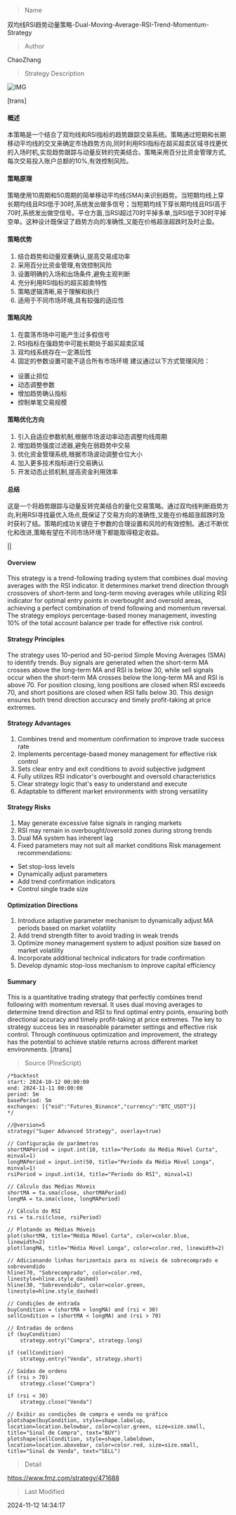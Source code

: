 
> Name

双均线RSI趋势动量策略-Dual-Moving-Average-RSI-Trend-Momentum-Strategy

> Author

ChaoZhang

> Strategy Description

![IMG](https://www.fmz.com/upload/asset/db22dda680df8f0891.png)

[trans]
#### 概述
本策略是一个结合了双均线和RSI指标的趋势跟踪交易系统。策略通过短期和长期移动平均线的交叉来确定市场趋势方向,同时利用RSI指标在超买超卖区域寻找更优的入场时机,实现趋势跟踪与动量反转的完美结合。策略采用百分比资金管理方式,每次交易投入账户总额的10%,有效控制风险。

#### 策略原理
策略使用10周期和50周期的简单移动平均线(SMA)来识别趋势。当短期均线上穿长期均线且RSI低于30时,系统发出做多信号；当短期均线下穿长期均线且RSI高于70时,系统发出做空信号。平仓方面,当RSI超过70时平掉多单,当RSI低于30时平掉空单。这种设计既保证了趋势方向的准确性,又能在价格超涨超跌时及时止盈。

#### 策略优势
1. 结合趋势和动量双重确认,提高交易成功率
2. 采用百分比资金管理,有效控制风险
3. 设置明确的入场和出场条件,避免主观判断
4. 充分利用RSI指标的超买超卖特性
5. 策略逻辑清晰,易于理解和执行
6. 适用于不同市场环境,具有较强的适应性

#### 策略风险
1. 在震荡市场中可能产生过多假信号
2. RSI指标在强趋势中可能长期处于超买超卖区域
3. 双均线系统存在一定滞后性
4. 固定的参数设置可能不适合所有市场环境
建议通过以下方式管理风险：
- 设置止损位
- 动态调整参数
- 增加趋势确认指标
- 控制单笔交易规模

#### 策略优化方向
1. 引入自适应参数机制,根据市场波动率动态调整均线周期
2. 增加趋势强度过滤器,避免在弱趋势中交易
3. 优化资金管理系统,根据市场波动调整仓位大小
4. 加入更多技术指标进行交易确认
5. 开发动态止损机制,提高资金利用效率

#### 总结
这是一个将趋势跟踪与动量反转完美结合的量化交易策略。通过双均线判断趋势方向,利用RSI寻找最优入场点,既保证了交易方向的准确性,又能在价格超涨超跌时及时获利了结。策略的成功关键在于参数的合理设置和风险的有效控制。通过不断优化和改进,策略有望在不同市场环境下都能取得稳定收益。

|| 

#### Overview
This strategy is a trend-following trading system that combines dual moving averages with the RSI indicator. It determines market trend direction through crossovers of short-term and long-term moving averages while utilizing RSI indicator for optimal entry points in overbought and oversold areas, achieving a perfect combination of trend following and momentum reversal. The strategy employs percentage-based money management, investing 10% of the total account balance per trade for effective risk control.

#### Strategy Principles
The strategy uses 10-period and 50-period Simple Moving Averages (SMA) to identify trends. Buy signals are generated when the short-term MA crosses above the long-term MA and RSI is below 30, while sell signals occur when the short-term MA crosses below the long-term MA and RSI is above 70. For position closing, long positions are closed when RSI exceeds 70, and short positions are closed when RSI falls below 30. This design ensures both trend direction accuracy and timely profit-taking at price extremes.

#### Strategy Advantages
1. Combines trend and momentum confirmation to improve trade success rate
2. Implements percentage-based money management for effective risk control
3. Sets clear entry and exit conditions to avoid subjective judgment
4. Fully utilizes RSI indicator's overbought and oversold characteristics
5. Clear strategy logic that's easy to understand and execute
6. Adaptable to different market environments with strong versatility

#### Strategy Risks
1. May generate excessive false signals in ranging markets
2. RSI may remain in overbought/oversold zones during strong trends
3. Dual MA system has inherent lag
4. Fixed parameters may not suit all market conditions
Risk management recommendations:
- Set stop-loss levels
- Dynamically adjust parameters
- Add trend confirmation indicators
- Control single trade size

#### Optimization Directions
1. Introduce adaptive parameter mechanism to dynamically adjust MA periods based on market volatility
2. Add trend strength filter to avoid trading in weak trends
3. Optimize money management system to adjust position size based on market volatility
4. Incorporate additional technical indicators for trade confirmation
5. Develop dynamic stop-loss mechanism to improve capital efficiency

#### Summary
This is a quantitative trading strategy that perfectly combines trend following with momentum reversal. It uses dual moving averages to determine trend direction and RSI to find optimal entry points, ensuring both directional accuracy and timely profit-taking at price extremes. The key to strategy success lies in reasonable parameter settings and effective risk control. Through continuous optimization and improvement, the strategy has the potential to achieve stable returns across different market environments.
[/trans]



> Source (PineScript)

``` pinescript
/*backtest
start: 2024-10-12 00:00:00
end: 2024-11-11 00:00:00
period: 5m
basePeriod: 5m
exchanges: [{"eid":"Futures_Binance","currency":"BTC_USDT"}]
*/

//@version=5
strategy("Super Advanced Strategy", overlay=true)

// Configuração de parâmetros
shortMAPeriod = input.int(10, title="Período da Média Móvel Curta", minval=1)
longMAPeriod = input.int(50, title="Período da Média Móvel Longa", minval=1)
rsiPeriod = input.int(14, title="Período do RSI", minval=1)

// Cálculo das Médias Móveis
shortMA = ta.sma(close, shortMAPeriod)
longMA = ta.sma(close, longMAPeriod)

// Cálculo do RSI
rsi = ta.rsi(close, rsiPeriod)

// Plotando as Médias Móveis
plot(shortMA, title="Média Móvel Curta", color=color.blue, linewidth=2)
plot(longMA, title="Média Móvel Longa", color=color.red, linewidth=2)

// Adicionando linhas horizontais para os níveis de sobrecomprado e sobrevendido
hline(70, "Sobrecomprado", color=color.red, linestyle=hline.style_dashed)
hline(30, "Sobrevendido", color=color.green, linestyle=hline.style_dashed)

// Condições de entrada
buyCondition = (shortMA > longMA) and (rsi < 30)
sellCondition = (shortMA < longMA) and (rsi > 70)

// Entradas de ordens
if (buyCondition)
    strategy.entry("Compra", strategy.long)

if (sellCondition)
    strategy.entry("Venda", strategy.short)

// Saídas de ordens
if (rsi > 70)
    strategy.close("Compra")

if (rsi < 30)
    strategy.close("Venda")

// Exibir as condições de compra e venda no gráfico
plotshape(buyCondition, style=shape.labelup, location=location.belowbar, color=color.green, size=size.small, title="Sinal de Compra", text="BUY")
plotshape(sellCondition, style=shape.labeldown, location=location.abovebar, color=color.red, size=size.small, title="Sinal de Venda", text="SELL")

```

> Detail

https://www.fmz.com/strategy/471688

> Last Modified

2024-11-12 14:34:17
